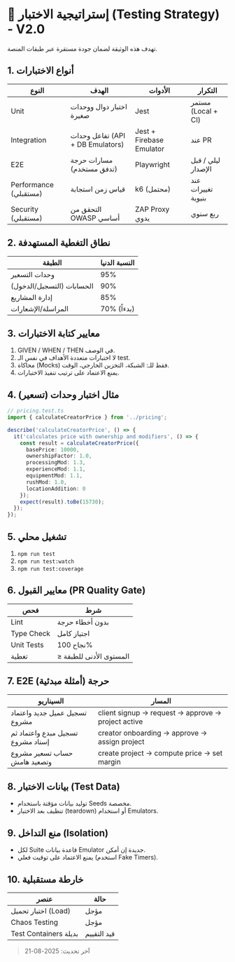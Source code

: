 # 🧪 إستراتيجية الاختبار (Testing Strategy) - V2.0

تهدف هذه الوثيقة لضمان جودة مستقرة عبر طبقات المنصة.

## 1. أنواع الاختبارات
| النوع | الهدف | الأدوات | التكرار |
|-------|-------|---------|---------|
| Unit | اختبار دوال ووحدات صغيرة | Jest | مستمر (Local + CI) |
| Integration | تفاعل وحدات (API + DB Emulators) | Jest + Firebase Emulator | عند PR |
| E2E | مسارات حرجة (تدفق مستخدم) | Playwright | ليلي / قبل الإصدار |
| Performance (مستقبلي) | قياس زمن استجابة | k6 (محتمل) | عند تغييرات بنيوية |
| Security (مستقبلي) | التحقق من OWASP أساسي | ZAP Proxy يدوي | ربع سنوي |

## 2. نطاق التغطية المستهدفة
| الطبقة | النسبة الدنيا |
|--------|--------------|
| وحدات التسعير | 95% |
| الحسابات (التسجيل/الدخول) | 90% |
| إدارة المشاريع | 85% |
| المراسلة/الإشعارات | 70% (بدءاً) |

## 3. معايير كتابة الاختبارات
1. GIVEN / WHEN / THEN في الوصف.
2. لا اختبارات متعددة الأهداف في نفس الـ test.
3. محاكاة (Mocks) فقط للـ: الشبكة، التخزين الخارجي، الوقت.
4. يمنع الاعتماد على ترتيب تنفيذ الاختبارات.

## 4. مثال اختبار وحدات (تسعير)
```ts
// pricing.test.ts
import { calculateCreatorPrice } from '../pricing';

describe('calculateCreatorPrice', () => {
  it('calculates price with ownership and modifiers', () => {
    const result = calculateCreatorPrice({
      basePrice: 10000,
      ownershipFactor: 1.0,
      processingMod: 1.3,
      experienceMod: 1.1,
      equipmentMod: 1.1,
      rushMod: 1.0,
      locationAddition: 0
    });
    expect(result).toBe(15730);
  });
});
```

## 5. تشغيل محلي
1. `npm run test`
2. `npm run test:watch`
3. `npm run test:coverage`

## 6. معايير القبول (PR Quality Gate)
| فحص | شرط |
|-----|------|
| Lint | بدون أخطاء حرجة |
| Type Check | اجتياز كامل |
| Unit Tests | نجاح 100% |
| تغطية | ≥ المستوى الأدنى للطبقة |

## 7. E2E حرجة (أمثلة مبدئية)
| السيناريو | المسار |
|----------|-------|
| تسجيل عميل جديد واعتماد مشروع | client signup → request → approve → project active |
| تسجيل مبدع واعتماد ثم إسناد مشروع | creator onboarding → approve → assign project |
| حساب تسعير مشروع وتصعيد هامش | create project → compute price → set margin |

## 8. بيانات الاختبار (Test Data)
- توليد بيانات مؤقتة باستخدام Seeds مخصصة.
- تنظيف بعد الاختبار (teardown) أو استخدام Emulators.

## 9. منع التداخل (Isolation)
- لكل Suite قاعدة بيانات Emulator جديدة إن أمكن.
- يمنع الاعتماد على توقيت فعلي (استخدم Fake Timers).

## 10. خارطة مستقبلية
| عنصر | حالة |
|------|------|
| اختبار تحميل (Load) | مؤجل |
| Chaos Testing | مؤجل |
| Test Containers بديلة | قيد التقييم |

> آخر تحديث: 2025-08-21
